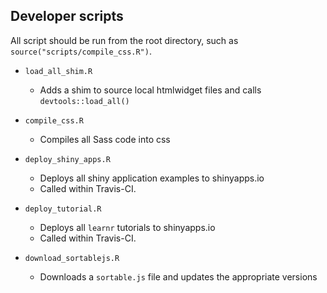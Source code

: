 ## Developer scripts

All script should be run from the root directory, such as `source("scripts/compile_css.R")`.


* `load_all_shim.R`
  * Adds a shim to source local htmlwidget files and calls `devtools::load_all()`

* `compile_css.R`
  * Compiles all Sass code into css

* `deploy_shiny_apps.R`
  * Deploys all shiny application examples to shinyapps.io
  * Called within Travis-CI.

* `deploy_tutorial.R`
  * Deploys all `learnr` tutorials to shinyapps.io
  * Called within Travis-CI.


* `download_sortablejs.R`
  * Downloads a `sortable.js` file and updates the appropriate versions
